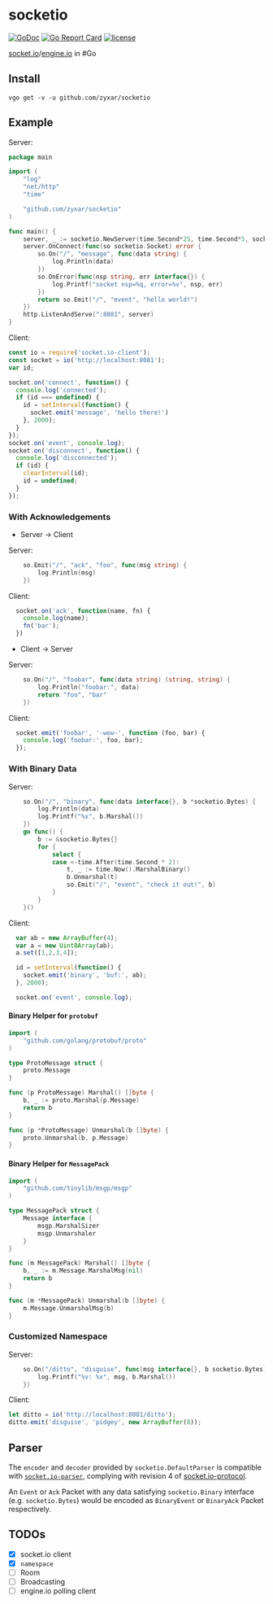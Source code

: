 # socketio

[![GoDoc](https://godoc.org/github.com/zyxar/socketio?status.svg)](https://godoc.org/github.com/zyxar/socketio)
[![Go Report Card](https://goreportcard.com/badge/github.com/zyxar/socketio)](https://goreportcard.com/report/github.com/zyxar/socketio)
[![license](https://img.shields.io/badge/license-New%20BSD-red.svg)](https://github.com/zyxar/socketio/blob/master/LICENSE)

[socket.io](https://socket.io/)/[engine.io](https://github.com/socketio/engine.io) in #Go


## Install

```shell
vgo get -v -u github.com/zyxar/socketio
```

## Example

Server:
```go
package main

import (
	"log"
	"net/http"
	"time"

	"github.com/zyxar/socketio"
)

func main() {
	server, _ := socketio.NewServer(time.Second*25, time.Second*5, socketio.DefaultParser)
	server.OnConnect(func(so socketio.Socket) error {
		so.On("/", "message", func(data string) {
			log.Println(data)
		})
		so.OnError(func(nsp string, err interface{}) {
			log.Printf("socket nsp=%q, error=%v", nsp, err)
		})
		return so.Emit("/", "event", "hello world!")
	})
	http.ListenAndServe(":8081", server)
}
```
Client:
```js
const io = require('socket.io-client');
const socket = io('http://localhost:8081');
var id;

socket.on('connect', function() {
  console.log('connected');
  if (id === undefined) {
    id = setInterval(function() {
      socket.emit('message', 'hello there!')
    }, 2000);
  }
});
socket.on('event', console.log);
socket.on('disconnect', function() {
  console.log('disconnected');
  if (id) {
    clearInterval(id);
    id = undefined;
  }
});
```

### With Acknowledgements

- Server -> Client

Server:
```go
	so.Emit("/", "ack", "foo", func(msg string) {
		log.Println(msg)
	})
```
Client:
```js
  socket.on('ack', function(name, fn) {
    console.log(name);
    fn('bar');
  })
```

- Client -> Server

Server:
```go
	so.On("/", "foobar", func(data string) (string, string) {
		log.Println("foobar:", data)
		return "foo", "bar"
	})
```

Client:
```js
  socket.emit('foobar', '-wow-', function (foo, bar) {
    console.log('foobar:', foo, bar);
  });
```

### With Binary Data

Server:
```go
	so.On("/", "binary", func(data interface{}, b *socketio.Bytes) {
		log.Println(data)
		log.Printf("%x", b.Marshal())
	})
	go func() {
		b := &socketio.Bytes{}
		for {
			select {
			case <-time.After(time.Second * 2):
				t, _ := time.Now().MarshalBinary()
				b.Unmarshal(t)
				so.Emit("/", "event", "check it out!", b)
			}
		}
	}()
```

Client:
```js
  var ab = new ArrayBuffer(4);
  var a = new Uint8Array(ab);
  a.set([1,2,3,4]);

  id = setInterval(function() {
    socket.emit('binary', 'buf:', ab);
  }, 2000);

  socket.on('event', console.log);
```

#### Binary Helper for `protobuf`

```go
import (
	"github.com/golang/protobuf/proto"
)

type ProtoMessage struct {
	proto.Message
}

func (p ProtoMessage) Marshal() []byte {
	b, _ := proto.Marshal(p.Message)
	return b
}

func (p *ProtoMessage) Unmarshal(b []byte) {
	proto.Unmarshal(b, p.Message)
}
```

#### Binary Helper for `MessagePack`

```go
import (
	"github.com/tinylib/msgp/msgp"
)

type MessagePack struct {
	Message interface {
		msgp.MarshalSizer
		msgp.Unmarshaler
	}
}

func (m MessagePack) Marshal() []byte {
	b, _ := m.Message.MarshalMsg(nil)
	return b
}

func (m *MessagePack) Unmarshal(b []byte) {
	m.Message.UnmarshalMsg(b)
}
```


### Customized Namespace

Server:
```go
	so.On("/ditto", "disguise", func(msg interface{}, b socketio.Bytes) {
		log.Printf("%v: %x", msg, b.Marshal())
	})
```

Client:
```js
let ditto = io('http://localhost:8081/ditto');
ditto.emit('disguise', 'pidgey', new ArrayBuffer(8));
```

## Parser

The `encoder` and `decoder` provided by `socketio.DefaultParser` is compatible with [`socket.io-parser`](https://github.com/socketio/socket.io-parser/), complying with revision 4 of [socket.io-protocol](https://github.com/socketio/socket.io-protocol).

An `Event` or `Ack` Packet with any data satisfying `socketio.Binary` interface (e.g. `socketio.Bytes`) would be encoded as `BinaryEvent` or `BinaryAck` Packet respectively.

## TODOs

- [x] socket.io client
- [x] `namespace`
- [ ] Room
- [ ] Broadcasting
- [ ] engine.io polling client
